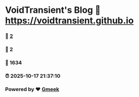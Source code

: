 # VoidTransient's Blog :link: https://voidtransient.github.io 
### :page_facing_up: [2](https://voidtransient.github.io/tag.html) 
### :speech_balloon: 2 
### :hibiscus: 1634 
### :alarm_clock: 2025-10-17 21:37:10 
### Powered by :heart: [Gmeek](https://github.com/Meekdai/Gmeek)
